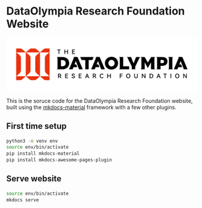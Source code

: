 # DataOlympia Research Foundation Website

![DataOlympia Logo](https://github.com/jackye1995/dataolympia-site/blob/main/docs/logo/logo-full.png?raw=true)

This is the soruce code for the DataOlympia Research Foundation website,
built using the [mkdocs-material](https://pypi.org/project/mkdocs-material/) framework with a few other plugins.

## First time setup

```bash
python3 -m venv env
source env/bin/activate
pip install mkdocs-material
pip install mkdocs-awesome-pages-plugin
```

## Serve website

```bash
source env/bin/activate
mkdocs serve
```